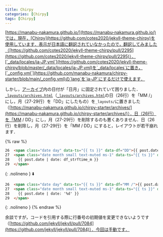 ```yaml
---
title: Chirpy
categories: [Chirpy]
tags: [Chirpy]
---
```

[https://manabu-nakamura.github.io/](https://manabu-nakamura.github.io/)では，現在，[Chirpy](https://github.com/cotes2020/jekyll-theme-chirpy)を使用しています．表示が日本語に翻訳されていなかったので，翻訳してみました（[https://github.com/cotes2020/jekyll-theme-chirpy/pull/2295](https://github.com/cotes2020/jekyll-theme-chirpy/pull/2295)）．[`_data/locales/ja-JP.yml`](https://github.com/cotes2020/jekyll-theme-chirpy/blob/master/_data/locales/ja-JP.yml)を`_data/locales`に置き，[`_config.yml`](https://github.com/manabu-nakamura/chirpy-starter/blob/main/_config.yml)の`lang`を`ja-JP`にするだけで使えます．

しかし，[アーカイブ](https://manabu-nakamura.github.io/archives/)内の日付が「日月」に固定されていて困りました．[`_layouts/archives.html`](https://github.com/manabu-nakamura/chirpy-starter/blob/main/_layouts/archives.html)（[`_layouts/archives.html`](https://github.com/cotes2020/jekyll-theme-chirpy/blob/master/_layouts/archives.html)の日（26行）を「MM /」にし，月（27-29行）を「DD」にしたもの）を`_layouts/`に置きました（[https://manabu-nakamura.github.io/chirpy-starter/archives/](https://manabu-nakamura.github.io/chirpy-starter/archives/)）．日（26行）を「MM / DD」にし，月（27-29行）を削除するのも悪くありません．日（26行）を削除し，月（27-29行）を「MM / DD」にすると，レイアウトが若干崩れます．

{% raw %}
```html
26  <span class="date day" data-ts="{{ ts }}" data-df="DD">{{ post.date | date: '%d' }}</span>
27  <span class="date month small text-muted ms-1" data-ts="{{ ts }}" data-df="{{ df_dayjs_m }}">
28    {{ post.date | date: df_strftime_m }}
29  </span>
```
{: .nolineno }
⬇️
```html
26  <span class="date day" data-ts="{{ ts }}" data-df="MM /">{{ post.date | date: '%m /' }}</span>
27  <span class="date month small text-muted ms-1" data-ts="{{ ts }}" data-df="DD">
28    {{ post.date | date: '%d' }}
29  </span>
```
{: .nolineno }
{% endraw %}

余談ですが，コードを引用する際に行番号の初期値を変更できないようです（[https://github.com/jekyll/jekyll/pull/7084](https://github.com/jekyll/jekyll/pull/7084)）．今回は手動です．